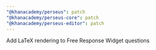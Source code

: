 ```yaml
---
"@khanacademy/perseus": patch
"@khanacademy/perseus-core": patch
"@khanacademy/perseus-editor": patch
---
```


Add LaTeX rendering to Free Response Widget questions
